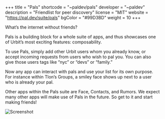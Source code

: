 +++
title = "Pals"
shortcode = "~paldev/pals"
developer = "~paldev"
description = "Friendlist for peer discovery"
license = "MIT"
website = "https://pal.dev/suite/pals"
bgColor = "#99D3BD"
weight = 10
+++

What’s the internet without friends?

Pals is a building block for a whole suite of apps, and thus showcases one of Urbit’s most exciting features: composability.

To use Pals, simply add other Urbit users whom you already know, or accept incoming requests from users who wish to pal you. You can also give those users tags like “nyc” or “devs” or “family.”

Now any app can interact with pals and use your list for its own purpose. For instance within Tlon’s Groups, a smiley face shows up next to a user who is already your pal.

Other apps within the Pals suite are Face, Contacts, and Rumors. We expect many other apps will make use of Pals in the future. So get to it and start making friends!

![Screenshot](https://storage.googleapis.com/media.urbit.org/site/ecosystem/applications/pals.png)
